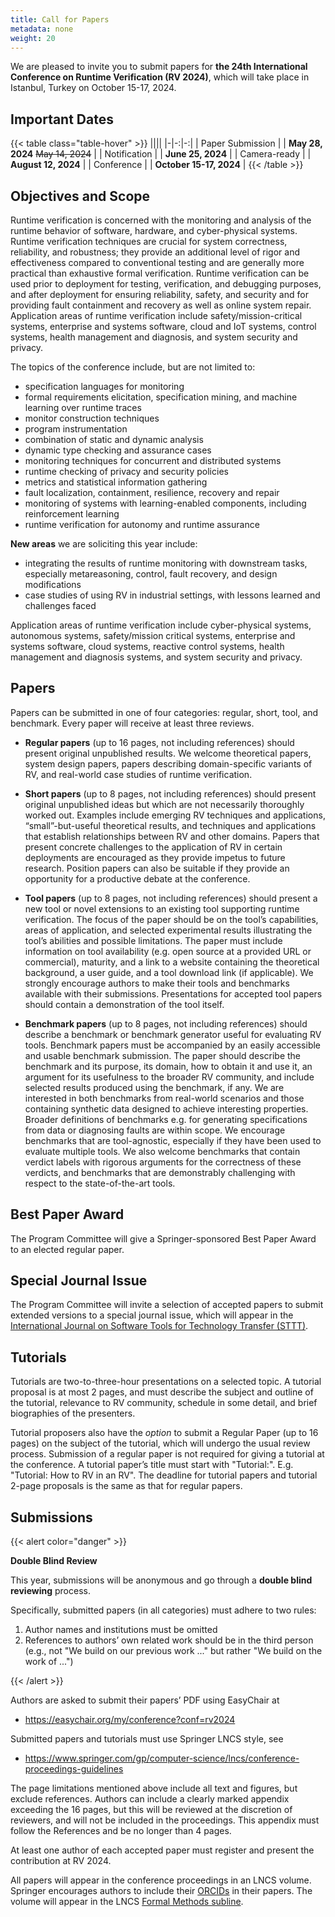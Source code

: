 ```yaml
---
title: Call for Papers
metadata: none
weight: 20
---
```


We are pleased to invite you to submit papers for **the 24th International Conference on Runtime Verification (RV 2024)**, which will take place in Istanbul, Turkey on October 15-17, 2024.

## Important Dates

{{< table class="table-hover" >}}
||||
|-|-:|-:|
| Paper Submission | | **May 28, 2024** ~~May 14, 2024~~  |
| Notification     | | **June 25, 2024**       |
| Camera-ready     | | **August 12, 2024**       |
| Conference       | | **October 15-17, 2024** |
{{< /table >}}

## Objectives and Scope

Runtime verification is concerned with the monitoring and analysis of the runtime behavior of software, hardware, and cyber-physical systems. Runtime verification techniques are crucial for system correctness, reliability, and robustness; they provide an additional level of rigor and effectiveness compared to conventional testing and are generally more practical than exhaustive formal verification. Runtime verification can be used prior to deployment for testing, verification, and debugging purposes, and after deployment for ensuring reliability, safety, and security and for providing fault containment and recovery as well as online system repair. Application areas of runtime verification include safety/mission-critical systems, enterprise and systems software, cloud and IoT systems, control systems, health management and diagnosis, and system security and privacy.

The topics of the conference include, but are not limited to:
- specification languages for monitoring
- formal requirements elicitation, specification mining, and machine learning over runtime traces
- monitor construction techniques
- program instrumentation
- combination of static and dynamic analysis
- dynamic type checking and assurance cases
- monitoring techniques for concurrent and distributed systems
- runtime checking of privacy and security policies
- metrics and statistical information gathering
- fault localization, containment, resilience, recovery and repair
- monitoring of systems with learning-enabled components, including reinforcement learning
- runtime verification for autonomy and runtime assurance

**New areas** we are soliciting this year include:
- integrating the results of runtime monitoring with downstream tasks, especially metareasoning, control, fault recovery, and design modifications 
- case studies of using RV in industrial settings, with lessons learned and challenges faced 

Application areas of runtime verification include cyber-physical systems, autonomous systems, safety/mission critical systems, enterprise and systems software, cloud systems, reactive control systems, health management and diagnosis systems, and system security and privacy.

## Papers

Papers can be submitted in one of four categories: regular, short, tool, and benchmark. Every paper will receive at least three reviews.

- **Regular papers** (up to 16 pages, not including references) should present original unpublished results. We welcome theoretical papers, system design papers, papers describing domain-specific variants of RV, and real-world case studies of runtime verification.

- **Short papers** (up to 8 pages, not including references) should present original unpublished ideas but which are not necessarily thoroughly worked out. Examples include emerging RV techniques and applications, “small”-but-useful theoretical results, and techniques and applications that establish relationships between RV and other domains. Papers that present concrete challenges to the application of RV in certain deployments are encouraged as they provide impetus to future research. Position papers can also be suitable if they provide an opportunity for a productive debate at the conference.

- **Tool papers** (up to 8 pages, not including references) should present a new tool or novel extensions to an existing tool supporting runtime verification. The focus of the paper should be on the tool’s capabilities, areas of application, and selected experimental results illustrating the tool’s abilities and possible limitations. The paper must include information on tool availability (e.g. open source at a provided URL or commercial), maturity, and a link to a website containing the theoretical background, a user guide, and a tool download link (if applicable). We strongly encourage authors to make their tools and benchmarks available with their submissions. Presentations for accepted tool papers should contain a demonstration of the tool itself. 

- **Benchmark papers** (up to 8 pages, not including references) should describe a benchmark or benchmark generator useful for evaluating RV tools. Benchmark papers must be accompanied by an easily accessible and usable benchmark submission. The paper should describe the benchmark and its purpose, its domain, how to obtain it and use it, an argument for its usefulness to the broader RV community, and include selected results produced using the benchmark, if any. We are interested in both benchmarks from real-world scenarios and those containing synthetic data designed to achieve interesting properties. Broader definitions of benchmarks e.g. for generating specifications from data or diagnosing faults are within scope. We encourage benchmarks that are tool-agnostic, especially if they have been used to evaluate multiple tools. We also welcome benchmarks that contain verdict labels with rigorous arguments for the correctness of these verdicts, and benchmarks that are demonstrably challenging with respect to the state-of-the-art tools. 

## Best Paper Award

The Program Committee will give a Springer-sponsored Best Paper Award to an elected regular paper.

## Special Journal Issue

The Program Committee will invite a selection of accepted papers to submit extended versions to a special journal issue, which will appear in the [International Journal on Software Tools for Technology Transfer (STTT)](https://link.springer.com/journal/10009).

## Tutorials 

Tutorials are two-to-three-hour presentations on a selected topic. A tutorial proposal is at most 2 pages, and must describe the subject and outline of the tutorial, relevance to RV community, schedule in some detail, and brief biographies of the presenters. 

Tutorial proposers also have the _option_ to submit a Regular Paper (up to 16 pages) on the subject of the tutorial, which will undergo the usual review process. Submission of a regular paper is not required for giving a tutorial at the conference. A tutorial paper’s title must start with "Tutorial:". E.g. "Tutorial: How to RV in an RV".
The deadline for tutorial papers and tutorial 2-page proposals is the same as that for regular papers. 


## Submissions

{{< alert color="danger" >}}

**Double Blind Review**

This year, submissions will be anonymous and go through a **double blind reviewing** process.

Specifically, submitted papers (in all categories) must adhere to two rules: 
1. Author names and institutions must be omitted
2. References to authors’ own related work should be in the third person (e.g., not "We build on our previous work ..." but rather "We build on the work of ...")

{{< /alert >}}


Authors are asked to submit their papers’ PDF using EasyChair at 
- https://easychair.org/my/conference?conf=rv2024 

Submitted papers and tutorials must use Springer LNCS style, see 
- https://www.springer.com/gp/computer-science/lncs/conference-proceedings-guidelines  

The page limitations mentioned above include all text and figures, but exclude references. Authors can include a clearly marked appendix exceeding the 16 pages, but this will be reviewed at the discretion of reviewers, and will not be included in the proceedings. This appendix must follow the References and be no longer than 4 pages.

At least one author of each accepted paper must register and present the contribution at RV 2024.

All papers will appear in the conference proceedings in an LNCS volume. Springer encourages authors to include their [ORCIDs](https://www.springer.com/gp/authors-editors/orcid) in their papers. The volume will appear in the LNCS [Formal Methods subline](https://www.springer.com/gp/computer-science/lncs/societies-and-lncs/formal-methods-/10627874).

